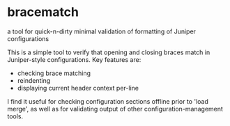 # bracematch
a tool for quick-n-dirty minimal validation of formatting of Juniper configurations

This is a simple tool to verify that opening and closing braces match in Juniper-style configurations.
Key features are:
* checking brace matching
* reindenting
* displaying current header context per-line

I find it useful for checking configuration sections offline prior to 'load merge', as well as for validating output of other configuration-management tools.
